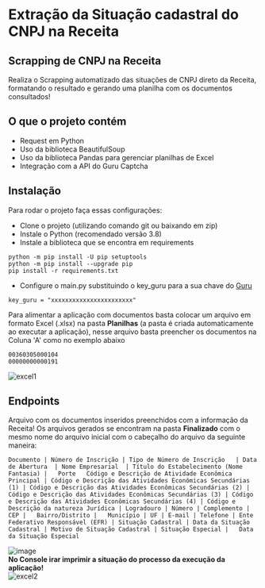 # Extração da Situação cadastral do CNPJ na Receita

## Scrapping de CNPJ na Receita

Realiza o Scrapping automatizado das situações de CNPJ direto da Receita, formatando o resultado e gerando uma planilha com os documentos consultados!

## O que o projeto contém
- Request em Python
- Uso da biblioteca BeautifulSoup
- Uso da biblioteca Pandas para gerenciar planilhas de Excel
- Integração com a API do Guru Captcha

## Instalação
Para rodar o projeto faça essas configurações:
- Clone o projeto (utilizando comando git ou baixando em zip)
- Instale o Python (recomendado versão 3.8)
- Instale a biblioteca que se encontra em requirements
```
python -m pip install -U pip setuptools
python -m pip install --upgrade pip
pip install -r requirements.txt
```
- Configure o main.py substituindo o key_guru para a sua chave do [Guru](https://captcha.guru/en/)
```
key_guru = "xxxxxxxxxxxxxxxxxxxxxxx"
```
Para alimentar a aplicação com documentos basta colocar um arquivo em formato Excel (.xlsx) na pasta **Planilhas** (a pasta é criada automaticamente ao executar a aplicação), nesse arquivo basta preencher os documentos na Coluna 'A' como no exemplo abaixo
```
00360305000104
00000000000191
```
![excel1](https://user-images.githubusercontent.com/19514153/164362213-cfa90056-6b11-4164-a9b7-805e549c37b3.png)

## Endpoints
Arquivo com os documentos inseridos preenchidos com a informação da Receita! Os arquivos gerados se encontram na pasta **Finalizado** com o mesmo nome do arquivo inicial com o cabeçalho do arquivo da seguinte maneira:
```
Documento | Número de Inscrição	| Tipo de Número de Inscrição	| Data de Abertura	| Nome Empresarial	| Título do Estabelecimento (Nome Fantasia) |	Porte	Código e Descrição de Atividade Econômica Principal	| Código e Descrição das Atividades Econômicas Secundárias (1) | Código e Descrição das Atividades Econômicas Secundárias (2) |	Código e Descrição das Atividades Econômicas Secundárias (3) | Código e Descrição das Atividades Econômicas Secundárias (4) | Código e Descrição da natureza Jurídica | Logradouro | Número | Complemento | CEP |	Bairro/Distrito |	Município |	UF | E-mail | Telefone | Ente Federativo Responsável (EFR) | Situação Cadastral | Data da Situação Cadastral | Motivo de Situação Cadastral | Situação Especial |	Data da Situação Especial
```
![image](https://user-images.githubusercontent.com/19514153/164363366-b0051788-8251-4d24-835e-8a875bbe18bd.png)
<br>
**No Console irar imprimir a situação do processo da execução da aplicação!**
<br>
![excel2](https://user-images.githubusercontent.com/19514153/164363942-a34b7e0c-bb79-447c-bfcb-06fd23953ce6.png)
